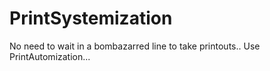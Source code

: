 # PrintSystemization
No need to wait in a bombazarred line to take printouts.. Use PrintAutomization...
